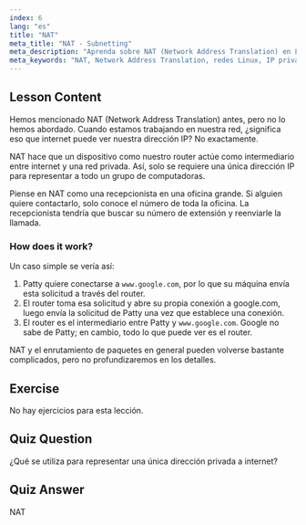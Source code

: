 ```yaml
---
index: 6
lang: "es"
title: "NAT"
meta_title: "NAT - Subnetting"
meta_description: "Aprenda sobre NAT (Network Address Translation) en Linux, cómo funciona y su papel en la seguridad de la red. Comprenda las IP privadas vs. públicas. Guía de redes de Linux."
meta_keywords: "NAT, Network Address Translation, redes Linux, IP privada, IP pública, tutorial Linux, guía para principiantes"
---
```


## Lesson Content

Hemos mencionado NAT (Network Address Translation) antes, pero no lo hemos abordado. Cuando estamos trabajando en nuestra red, ¿significa eso que internet puede ver nuestra dirección IP? No exactamente.

NAT hace que un dispositivo como nuestro router actúe como intermediario entre internet y una red privada. Así, solo se requiere una única dirección IP para representar a todo un grupo de computadoras.

Piense en NAT como una recepcionista en una oficina grande. Si alguien quiere contactarlo, solo conoce el número de toda la oficina. La recepcionista tendría que buscar su número de extensión y reenviarle la llamada.

### How does it work?

Un caso simple se vería así:

1. Patty quiere conectarse a `www.google.com`, por lo que su máquina envía esta solicitud a través del router.
2. El router toma esa solicitud y abre su propia conexión a google.com, luego envía la solicitud de Patty una vez que establece una conexión.
3. El router es el intermediario entre Patty y `www.google.com`. Google no sabe de Patty; en cambio, todo lo que puede ver es el router.

NAT y el enrutamiento de paquetes en general pueden volverse bastante complicados, pero no profundizaremos en los detalles.

## Exercise

No hay ejercicios para esta lección.

## Quiz Question

¿Qué se utiliza para representar una única dirección privada a internet?

## Quiz Answer

NAT
